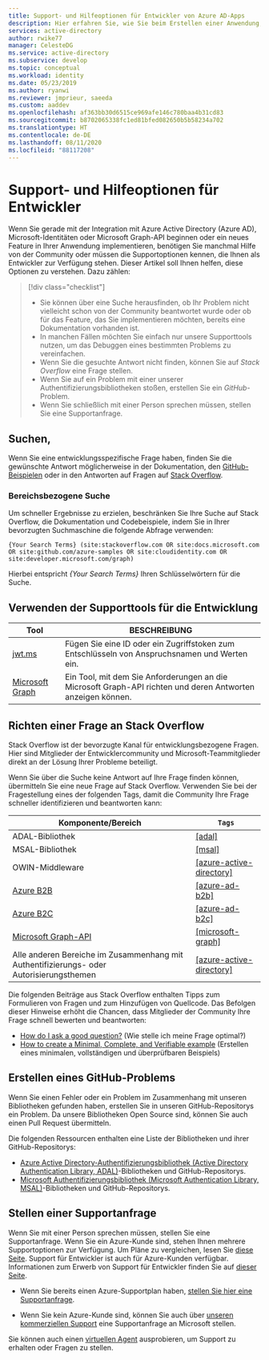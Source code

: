 ```yaml
---
title: Support- und Hilfeoptionen für Entwickler von Azure AD-Apps
description: Hier erfahren Sie, wie Sie beim Erstellen einer Anwendung, die mit Microsoft-Identitäten (Azure Active Directory und Microsoft-Konto) integriert wird, Hilfe und Support zu entwicklungsbezogenen Problemen und Fragen erhalten.
services: active-directory
author: rwike77
manager: CelesteDG
ms.service: active-directory
ms.subservice: develop
ms.topic: conceptual
ms.workload: identity
ms.date: 05/23/2019
ms.author: ryanwi
ms.reviewer: jmprieur, saeeda
ms.custom: aaddev
ms.openlocfilehash: af363bb30d6515ce969afe146c780baa4b31cd83
ms.sourcegitcommit: b8702065338fc1ed81bfed082650b5b58234a702
ms.translationtype: HT
ms.contentlocale: de-DE
ms.lasthandoff: 08/11/2020
ms.locfileid: "88117208"
---
```

# <a name="support-and-help-options-for-developers"></a>Support- und Hilfeoptionen für Entwickler

Wenn Sie gerade mit der Integration mit Azure Active Directory (Azure AD), Microsoft-Identitäten oder Microsoft Graph-API beginnen oder ein neues Feature in Ihrer Anwendung implementieren, benötigen Sie manchmal Hilfe von der Community oder müssen die Supportoptionen kennen, die Ihnen als Entwickler zur Verfügung stehen. Dieser Artikel soll Ihnen helfen, diese Optionen zu verstehen. Dazu zählen:

> [!div class="checklist"]
> * Sie können über eine Suche herausfinden, ob Ihr Problem nicht vielleicht schon von der Community beantwortet wurde oder ob für das Feature, das Sie implementieren möchten, bereits eine Dokumentation vorhanden ist.
> * In manchen Fällen möchten Sie einfach nur unsere Supporttools nutzen, um das Debuggen eines bestimmten Problems zu vereinfachen.
> * Wenn Sie die gesuchte Antwort nicht finden, können Sie auf *Stack Overflow* eine Frage stellen.
> * Wenn Sie auf ein Problem mit einer unserer Authentifizierungsbibliotheken stoßen, erstellen Sie ein *GitHub*-Problem.
> * Wenn Sie schließlich mit einer Person sprechen müssen, stellen Sie eine Supportanfrage.

## <a name="search"></a>Suchen,

Wenn Sie eine entwicklungsspezifische Frage haben, finden Sie die gewünschte Antwort möglicherweise in der Dokumentation, den [GitHub-Beispielen](https://github.com/azure-samples) oder in den Antworten auf Fragen auf [Stack Overflow](https://www.stackoverflow.com).

### <a name="scoped-search"></a>Bereichsbezogene Suche

Um schneller Ergebnisse zu erzielen, beschränken Sie Ihre Suche auf Stack Overflow, die Dokumentation und Codebeispiele, indem Sie in Ihrer bevorzugten Suchmaschine die folgende Abfrage verwenden:

```
{Your Search Terms} (site:stackoverflow.com OR site:docs.microsoft.com OR site:github.com/azure-samples OR site:cloudidentity.com OR site:developer.microsoft.com/graph)
```

Hierbei entspricht *{Your Search Terms}* Ihren Schlüsselwörtern für die Suche.

## <a name="use-the-development-support-tools"></a>Verwenden der Supporttools für die Entwicklung

| Tool  | BESCHREIBUNG  |
|---------|---------|
| [jwt.ms](https://jwt.ms) | Fügen Sie eine ID oder ein Zugriffstoken zum Entschlüsseln von Anspruchsnamen und Werten ein. |
| [Microsoft Graph](https://developer.microsoft.com/graph/graph-explorer)| Ein Tool, mit dem Sie Anforderungen an die Microsoft Graph-API richten und deren Antworten anzeigen können. |

## <a name="post-a-question-to-stack-overflow"></a>Richten einer Frage an Stack Overflow

Stack Overflow ist der bevorzugte Kanal für entwicklungsbezogene Fragen. Hier sind Mitglieder der Entwicklercommunity und Microsoft-Teammitglieder direkt an der Lösung Ihrer Probleme beteiligt.

Wenn Sie über die Suche keine Antwort auf Ihre Frage finden können, übermitteln Sie eine neue Frage auf Stack Overflow. Verwenden Sie bei der Fragestellung eines der folgenden Tags, damit die Community Ihre Frage schneller identifizieren und beantworten kann:

|Komponente/Bereich  | `Tags` |
|---------|---------|
| ADAL-Bibliothek | [[adal]](https://stackoverflow.com/questions/tagged/adal) |
| MSAL-Bibliothek     | [[msal]](https://stackoverflow.com/questions/tagged/msal) |
| OWIN-Middleware  | [[azure-active-directory]](https://stackoverflow.com/questions/tagged/azure-active-directory) |
| [Azure B2B](../external-identities/what-is-b2b.md)  | [[azure-ad-b2b]](https://stackoverflow.com/questions/tagged/azure-ad-b2b) |
| [Azure B2C](https://azure.microsoft.com/services/active-directory-b2c/)  | [[azure-ad-b2c]](https://stackoverflow.com/questions/tagged/azure-ad-b2c) |
| [Microsoft Graph-API](https://developer.microsoft.com/graph/) | [[microsoft-graph]](https://stackoverflow.com/questions/tagged/microsoft-graph) |
| Alle anderen Bereiche im Zusammenhang mit Authentifizierungs- oder Autorisierungsthemen | [[azure-active-directory]](https://stackoverflow.com/questions/tagged/azure-active-directory) |

Die folgenden Beiträge aus Stack Overflow enthalten Tipps zum Formulieren von Fragen und zum Hinzufügen von Quellcode. Das Befolgen dieser Hinweise erhöht die Chancen, dass Mitglieder der Community Ihre Frage schnell bewerten und beantworten:

* [How do I ask a good question?](https://stackoverflow.com/help/how-to-ask) (Wie stelle ich meine Frage optimal?)
* [How to create a Minimal, Complete, and Verifiable example](https://stackoverflow.com/help/mcve) (Erstellen eines minimalen, vollständigen und überprüfbaren Beispiels)

## <a name="create-a-github-issue"></a>Erstellen eines GitHub-Problems

Wenn Sie einen Fehler oder ein Problem im Zusammenhang mit unseren Bibliotheken gefunden haben, erstellen Sie in unseren GitHub-Repositorys ein Problem. Da unsere Bibliotheken Open Source sind, können Sie auch einen Pull Request übermitteln.

Die folgenden Ressourcen enthalten eine Liste der Bibliotheken und ihrer GitHub-Repositorys:

* [Azure Active Directory-Authentifizierungsbibliothek (Active Directory Authentication Library, ADAL)](../azuread-dev/active-directory-authentication-libraries.md)-Bibliotheken und GitHub-Repositorys.
* [Microsoft Authentifizierungsbibliothek (Microsoft Authentication Library, MSAL)](reference-v2-libraries.md)-Bibliotheken und GitHub-Repositorys.

## <a name="open-a-support-request"></a>Stellen einer Supportanfrage

Wenn Sie mit einer Person sprechen müssen, stellen Sie eine Supportanfrage. Wenn Sie ein Azure-Kunde sind, stehen Ihnen mehrere Supportoptionen zur Verfügung. Um Pläne zu vergleichen, lesen Sie [diese Seite](https://azure.microsoft.com/support/plans/). Support für Entwickler ist auch für Azure-Kunden verfügbar. Informationen zum Erwerb von Support für Entwickler finden Sie auf [dieser Seite](https://azure.microsoft.com/support/plans/developer/).

* Wenn Sie bereits einen Azure-Supportplan haben, [stellen Sie hier eine Supportanfrage](https://portal.azure.com/#blade/Microsoft_Azure_Support/HelpAndSupportBlade/newsupportrequest).

* Wenn Sie kein Azure-Kunde sind, können Sie auch über [unseren kommerziellen Support](https://support.microsoft.com/en-us/gp/contactus81?Audience=Commercial) eine Supportanfrage an Microsoft stellen.

Sie können auch einen [virtuellen Agent](https://support.microsoft.com/contactus/?ws=support) ausprobieren, um Support zu erhalten oder Fragen zu stellen.